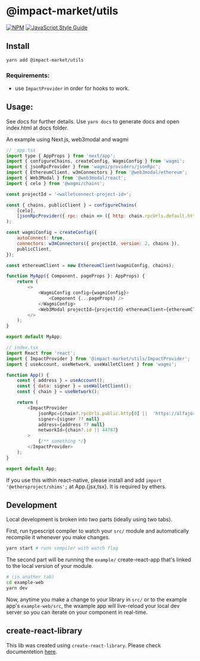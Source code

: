 # @impact-market/utils

[![NPM](https://img.shields.io/npm/v/@impact-market/utils.svg)](https://www.npmjs.com/package/@impact-market/utils) [![JavaScript Style Guide](https://img.shields.io/badge/code_style-standard-brightgreen.svg)](https://standardjs.com)

## Install

```bash
yarn add @impact-market/utils
```

### Requirements:
- use `ImpactProvider` in order for hooks to work.

## Usage:

See docs for further details. Use `yarn docs` to generate docs and open index.html at docs folder.

An example using Next.js, web3modal and wagmi

```javascript
// _app.tsx
import type { AppProps } from 'next/app';
import { configureChains, createConfig, WagmiConfig } from 'wagmi';
import { jsonRpcProvider } from 'wagmi/providers/jsonRpc';
import { EthereumClient, w3mConnectors } from '@web3modal/ethereum';
import { Web3Modal } from '@web3modal/react';
import { celo } from '@wagmi/chains';

const projectId = '<walletconnect-project-id>';

const { chains, publicClient } = configureChains(
    [celo],
    [jsonRpcProvider({ rpc: chain => ({ http: chain.rpcUrls.default.http[0] }) })]
);

const wagmiConfig = createConfig({
    autoConnect: true,
    connectors: w3mConnectors({ projectId, version: 2, chains }),
    publicClient,
});

const ethereumClient = new EthereumClient(wagmiConfig, chains);

function MyApp({ Component, pageProps }: AppProps) {
    return (
        <>
            <WagmiConfig config={wagmiConfig}>
                <Component {...pageProps} />
            </WagmiConfig>
            <Web3Modal projectId={projectId} ethereumClient={ethereumClient} />
        </>
    );
}

export default MyApp;
```

```javascript
// index.tsx
import React from 'react';
import { ImpactProvider } from '@impact-market/utils/ImpactProvider';
import { useAccount, useNetwork, useWalletClient } from 'wagmi';

function App() {
    const { address } = useAccount();
    const { data: signer } = useWalletClient();
    const { chain } = useNetwork();

    return (
        <ImpactProvider
            jsonRpc={chain?.rpcUrls.public.http[0] ||  'https://alfajores-forno.celo-testnet.org'}
            signer={signer ?? null}
            address={address ?? null}
            networkId={chain?.id || 44787}
        >
            {/** something */}
        </ImpactProvider>
    );
}

export default App;
```

If you use this within react-native, please install and add `import '@ethersproject/shims';` at App.{jsx,tsx}.
It is required by ethers.

## Development

Local development is broken into two parts (ideally using two tabs).

First, run typescript compiler to watch your `src/` module and automatically recompile it whenever you make changes.

```bash
yarn start # runs compiler with watch flag
```

The second part will be running the `example/` create-react-app that's linked to the local version of your module.

```bash
# (in another tab)
cd example-web
yarn dev
```

Now, anytime you make a change to your library in `src/` or to the example app's `example-web/src`, the wxample app will live-reload your local dev server so you can iterate on your component in real-time.

## create-react-library

This lib was created using `create-react-library`.
Please check documentetion [here](https://github.com/transitive-bullshit/create-react-library).
